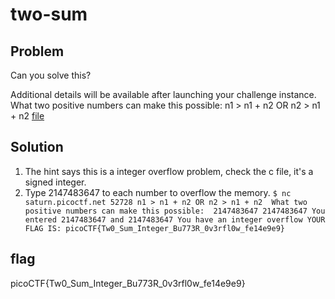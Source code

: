 # two-sum
## Problem
Can you solve this?

Additional details will be available after launching your challenge instance.
What two positive numbers can make this possible: n1 > n1 + n2 OR n2 > n1 + n2
[file](/Binary_Exploitation/two-sum/flag.c)
## Solution
1. The hint says this is a integer overflow problem, check the c file, it's a signed integer. 
2. Type  2147483647 to each number to overflow the memory.
`
$ nc saturn.picoctf.net 52728
n1 > n1 + n2 OR n2 > n1 + n2 
What two positive numbers can make this possible: 
 2147483647
 2147483647
You entered 2147483647 and 2147483647
You have an integer overflow
YOUR FLAG IS: picoCTF{Tw0_Sum_Integer_Bu773R_0v3rfl0w_fe14e9e9}
`

## flag
picoCTF{Tw0_Sum_Integer_Bu773R_0v3rfl0w_fe14e9e9}